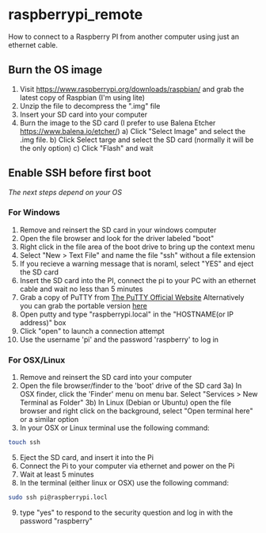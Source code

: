 # raspberrypi_remote
How to connect to a Raspberry PI from another computer using just an ethernet cable.


## Burn the OS image
1) Visit https://www.raspberrypi.org/downloads/raspbian/ and grab the latest copy of Raspbian (I'm using lite)
2) Unzip the file to decompress the ".img" file
3) Insert your SD card into your computer
4) Burn the image to the SD card (I prefer to use Balena Etcher https://www.balena.io/etcher/)
  a) Click "Select Image" and select the .img file.
  b) Click Select targe and select the SD card (normally it will be the only option)
  c) Click "Flash" and wait

## Enable SSH before first boot
*The next steps depend on your OS*

### For Windows
1) Remove and reinsert the SD card in your windows computer
2) Open the file browser and look for the driver labeled "boot"
3) Right click in the file area of the boot drive to bring up the context menu
4) Select "New > Text File" and name the file "ssh" without a file extension
5) If you recieve a warning message that is noraml, select "YES" and eject the SD card
6) Insert the SD card into the PI, connect the pi to your PC with an ethernet cable and wait no less than 5 minutes
7) Grab a copy of PuTTY from [The PuTTY Official Website](https://www.putty.org/)
      Alternatively you can grab the portable version [here](https://the.earth.li/~sgtatham/putty/latest/w64/putty.exe)
8) Open putty and type "raspberrypi.local" in the "HOSTNAME(or IP address)" box
9) Click "open" to launch a connection attempt
10) Use the username 'pi' and the password 'raspberry' to log in 


### For OSX/Linux
1) Remove and reinsert the SD card into your computer
2) Open the file browser/finder to the 'boot' drive of the SD card
3a) In OSX finder, click the 'Finder' menu on menu bar. Select "Services > New Terminal as Folder"
3b) In Linux (Debian or Ubuntu) open the file browser and right click on the background, select "Open terminal here" or a similar option
4) In your OSX or Linux terminal use the following command:
```sh
touch ssh
```
5) Eject the SD card, and insert it into the Pi
6) Connect the Pi to your computer via ethernet and power on the Pi
7) Wait at least 5 minutes
8) In the terminal (either linux or OSX) use the following command:
```sh
sudo ssh pi@raspberrypi.locl
```
9) type "yes" to respond to the security question and log in with the password "raspberry"


